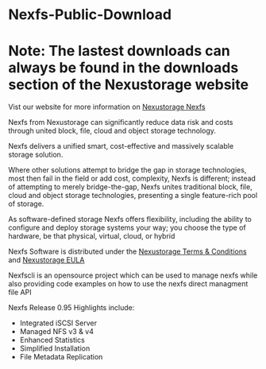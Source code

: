 # Nexfs-Public-Download
# Note: The lastest downloads can always be found in the downloads section of the Nexustorage website

Vist our website for more information on [Nexustorage Nexfs](http://nexustorage.com)

Nexfs from Nexustorage can significantly reduce data risk and costs through united block, file, cloud and object storage technology.

Nexfs delivers a unified smart, cost-effective and massively scalable storage solution.

Where other solutions attempt to bridge the gap in storage technologies, most then fail in the field or add cost, complexity, Nexfs is different; instead of attempting to merely bridge-the-gap, Nexfs unites traditional block, file, cloud and object storage technologies, presenting a single feature-rich pool of storage. 

As software-defined storage Nexfs offers flexibility, including the ability to configure and deploy storage systems your way; you choose the type of hardware, be that physical, virtual, cloud, or hybrid

Nexfs Software is distributed under the [Nexustorage Terms & Conditions](https://www.nexustorage.com/nexustorage-terms-and-conditions) and [Nexustorage EULA](https://www.nexustorage.com/nexustorage-end-user-license-agreem)

Nexfscli is an opensource project which can be used to manage nexfs while also providing code examples on how to use the nexfs direct managment file API

Nexfs Release 0.95 Highlights include:
  * Integrated iSCSI Server		
  * Managed NFS v3 & v4			
  * Enhanced Statistics                                    
  * Simplified Installation
  * File Metadata Replication
